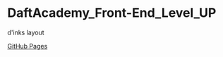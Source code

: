 # DaftAcademy_Front-End_Level_UP
d'inks layout

[GitHub Pages][link]

[link]: https://martynamas.github.io/daftacademy_front-end_level-up/src/index.html
